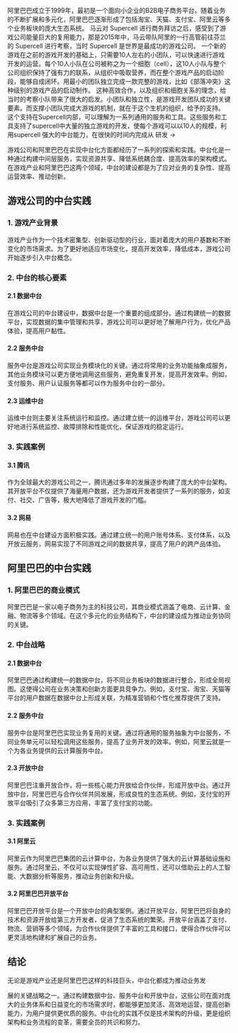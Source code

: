 
阿里巴巴成立于1999年，最初是一个面向小企业的B2B电子商务平台。随着业务的不断扩展和多元化，阿里巴巴逐渐形成了包括淘宝、天猫、支付宝、阿里云等多个业务板块的庞大生态系统。
马云对 Supercell 进行商务拜访之后，感受到了游戏公司能量巨大的复用能力，那是2015年中，马云带队阿里的一行高管前往芬兰的 Supercell 进行考察，当时 Supercell 是世界是最成功的游戏公司。
一个新的游戏在之前的游戏开发的基础上，只需要10人左右的小团队，可以快速进行游戏开发的运营。每个10人小队在公司被称之为一个细胞（cell），这10人小队与整个公司组织保持了强有力的联系，从组织中吸取营养，而在整个游戏产品的启动阶段，能够自成闭环。用最小的团队独立完成一款完整的游戏，比如《部落冲突》这种级别的游戏产品的启动制作。
这种高效合作，以及组织和细胞关系的理念，给当时的考察小队带来了很大的启发。小团队和独立性，是游戏开发团队成功的关键要素。而支撑小团队完成大游戏的机制，就在于这个生机的组织，给予的支持。
这个支持在Supercell内部，可以理解为一系列通用的服务和工具。这些服务和工具支持了supercell中大量的独立游戏的开发，使每个游戏可以以10人的规模，利用supercell 强大的中台能力，在很快的时间内完成从 研发 -> 

游戏公司和阿里巴巴在实现中台化方面都经历了一系列的探索和实践。中台化是一种通过构建中间层服务，实现资源共享、降低系统耦合度、提高效率的架构模式。在游戏产业和阿里巴巴这两个领域，中台的建设都是为了应对业务的复杂性、提高运营效率、推动创新。

## 游戏公司的中台实践

### 1. 游戏产业背景

游戏产业作为一个技术密集型、创新驱动型的行业，面对着庞大的用户基数和不断变化的市场需求。为了更好地适应市场变化，提高开发效率，降低成本，游戏公司开始逐步引入中台概念。

### 2. 中台的核心要素

#### 2.1 数据中台

在游戏公司的中台建设中，数据中台是一个重要的组成部分。通过构建统一的数据平台，实现数据的集中管理和共享，游戏公司可以更好地了解用户行为，优化产品体验，提高用户黏性。

#### 2.2 服务中台

服务中台是游戏公司实现业务模块化的关键。通过将常用的业务功能抽象成服务，其他业务模块可以更方便地调用这些服务，避免重复开发，提高开发效率。例如，支付服务、用户认证服务等都可以作为服务中台的一部分。

#### 2.3 运维中台

运维中台则主要关注系统运行和监控。通过建立统一的运维平台，游戏公司可以更好地进行系统监控、故障排除和性能优化，保证游戏的稳定运行。

### 3. 实践案例

#### 3.1 腾讯

作为全球最大的游戏公司之一，腾讯通过多年的发展逐步构建了庞大的中台架构。其开放平台不仅提供了海量用户数据，还为游戏开发者提供了一系列的服务，如支付、社交、广告等，极大地降低了游戏开发的门槛。

#### 3.2 网易

网易也在中台建设方面积极实践。通过建立统一的用户账号体系、支付体系，以及开放云服务，网易实现了不同游戏之间的数据共享，提高了用户的跨产品体验。

## 阿里巴巴的中台实践

### 1. 阿里巴巴的商业模式

阿里巴巴是一家以电子商务为主的科技公司，其商业模式涵盖了电商、云计算、金融、物流等多个领域。在这个多元化的业务结构下，中台的建设成为推动业务协同的关键。

### 2. 中台战略

#### 2.1 数据中台

阿里巴巴通过构建统一的数据中台，将不同业务板块的数据进行整合，形成全局视图。这使得公司在业务决策和创新方面更具竞争力。例如，支付宝、淘宝、天猫等平台的用户数据在数据中台上形成关联，为精准营销和个性化推荐提供了支持。

#### 2.2 服务中台

服务中台是阿里巴巴实现业务复用的关键。通过将通用的服务抽象为中台服务，不同业务单元可以轻松调用这些服务，提高了业务开发的效率。例如，阿里云就是一个为各业务提供的云计算服务中台。

#### 2.3 开放中台

阿里巴巴注重开放合作，将一些核心能力开放给合作伙伴，形成开放中台。通过开放中台，阿里巴巴与合作伙伴共同发展，形成良性的生态系统。例如，支付宝的开放平台吸引了众多第三方应用，丰富了支付宝的功能。

### 3. 实践案例

#### 3.1 阿里云

阿里云作为阿里巴巴集团的云计算中台，为各业务提供了强大的云计算基础设施和服务。通过阿里云，不仅可以实现弹性扩容、高可用性，还可以借助云上的人工智能、大数据分析等服务，推动业务创新和升级。

#### 3.2 阿里巴巴开放平台

阿里巴巴开放平台是一个开放中台的典型案例。通过开放平台，阿里巴巴将自身的技术和资源开放给第三方开发者，促进了生态系统的繁荣。开放平台涵盖了支付、物流、营销等多个领域，为合作伙伴提供了丰富的工具和接口，使得合作伙伴可以更灵活地构建和扩展自己的业务。

## 结论

无论是游戏产业还是阿里巴巴这样的科技巨头，中台化都成为推动业务发

展的关键战略之一。通过构建数据中台、服务中台和开放中台，这些公司在面对庞大的业务体系和日益变化的市场需求时，都能够更加灵活、高效地运营，提高创新能力，为用户提供更优质的服务。中台化的实践不仅是技术架构的升级，更是组织架构和业务流程的变革，需要全员的共识和努力。